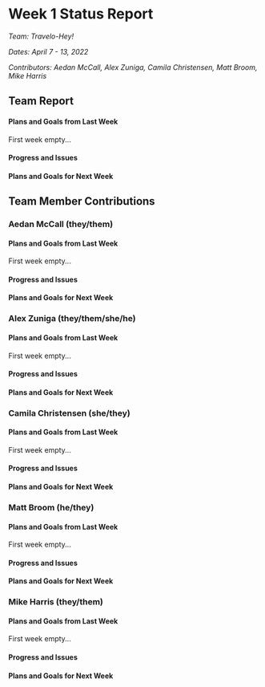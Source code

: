 # Week 1 Status Report
*Team: Travelo-Hey!*

*Dates: April 7 - 13, 2022*

*Contributors: Aedan McCall, Alex Zuniga, Camila Christensen, Matt Broom, Mike Harris*

## Team Report
#### Plans and Goals from Last Week
First week empty...

#### Progress and Issues


#### Plans and Goals for Next Week



## Team Member Contributions
### Aedan McCall (they/them)
#### Plans and Goals from Last Week
First week empty...

#### Progress and Issues


#### Plans and Goals for Next Week



### Alex Zuniga (they/them/she/he)
#### Plans and Goals from Last Week
First week empty...

#### Progress and Issues


#### Plans and Goals for Next Week



### Camila Christensen (she/they)
#### Plans and Goals from Last Week
First week empty...

#### Progress and Issues


#### Plans and Goals for Next Week



### Matt Broom (he/they)
#### Plans and Goals from Last Week
First week empty...

#### Progress and Issues


#### Plans and Goals for Next Week



### Mike Harris (they/them)
#### Plans and Goals from Last Week
First week empty...

#### Progress and Issues


#### Plans and Goals for Next Week


